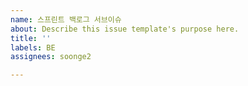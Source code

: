 ```yaml
---
name: 스프린트 백로그 서브이슈
about: Describe this issue template's purpose here.
title: ''
labels: BE
assignees: soonge2

---
```



